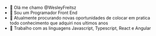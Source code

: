 - 👋 Olá me chamo @WesleyFreitsz
- 👀 Sou um Programador Front End
- 🌱 Atualmente procurando novas oportunidades de colocar em pratica todo conhecimento que adquiri nos ultimos anos
- 💞️ Trabalho com as linguagens Javascript, Typescript, React e Angular



